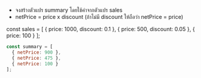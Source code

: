 - จงสร้างตัวแปร summary โดยใช้ค่าจากตัวแปร sales
- netPrice = price x discount (ถ้าไม่มี discount ให้ถือว่า netPrice = price)

const sales = [
  { price: 1000, discount: 0.1 },
  { price: 500, discount: 0.05 },
  { price: 100 }
];


```js
const summary = [
  { netPrice: 900 }, 
  { netPrice: 475 },
  { netPrice: 100 }
];
```
